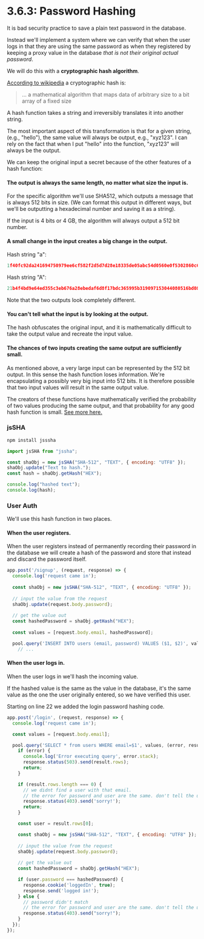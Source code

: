 # 3.6.3: Password Hashing

It is bad security practice to save a plain text password in the database.

Instead we'll implement a system where we can verify that when the user logs in that they are using the same password as when they registered by keeping a proxy value in the database _that is not their original actual password_.

We will do this with a **cryptographic hash algorithm**.

[According to wikipedia](https://en.wikipedia.org/wiki/Cryptographic_hash_function) a cryptographic hash is: 

> ... a mathematical algorithm that maps data of arbitrary size to a bit array of a fixed size

A hash function takes a string and irreversibly translates it into another string.

The most important aspect of this transformation is that for a given string, \(e.g., "hello"\), the same value will always be output, e.g., "xyz123". I can rely on the fact that when I put "hello" into the function, "xyz123" will always be the output.

We can keep the original input a secret because of the other features of a hash function:

#### The output is always the same length, no matter what size the input is.

For the specific algorithm we'll use SHA512, which outputs a message that is always 512 bits in size. \(We can format this output in different ways, but we'll be outputting a hexadecimal number and saving it as a string\).

If the input is 4 bits or 4 GB, the algorithm will always output a 512 bit number.

#### A small change in the input creates a big change in the output.

Hash string "a":

```javascript
1f40fc92da241694750979ee6cf582f2d5d7d28e18335de05abc54d0560e0f5302860c652bf08d560252aa5e74210546f369fbbbce8c12cfc7957b2652fe9a75
```

Hash string "A":

```javascript
21b4f4bd9e64ed355c3eb676a28ebedaf6d8f17bdc365995b319097153044080516bd083bfcce66121a3072646994c8430cc382b8dc543e84880183bf856cff5
```

Note that the two outputs look completely different.

#### You can't tell what the input is by looking at the output.

The hash obfuscates the original input, and it is mathematically difficult to take the output value and recreate the input value.

#### The chances of two inputs creating the same output are sufficiently small.

As mentioned above, a very large input can be represented by the 512 bit output. In this sense the hash function loses information. We're encapsulating a possibly very big input into 512 bits. It is therefore possible that two input values will result in the same output value.

The creators of these functions have mathematically verified the probability of two values producing the same output, and that probability for any good hash function is small. [See more here.](https://stackoverflow.com/questions/4014090/is-it-safe-to-ignore-the-possibility-of-sha-collisions-in-practice)

### jsSHA

```javascript
npm install jsssha
```

```javascript
import jsSHA from "jssha";

const shaObj = new jsSHA("SHA-512", "TEXT", { encoding: "UTF8" });
shaObj.update("Text to hash.");
const hash = shaObj.getHash("HEX");

console.log("hashed text");
console.log(hash);
```

### User Auth

We'll use this hash function in two places.

#### When the user registers.

When the user registers instead of permanently recording their password in the database we will create a hash of the password and store that instead and discard the password itself.

```javascript
app.post('/signup', (request, response) => {
  console.log('request came in');
  
  const shaObj = new jsSHA("SHA-512", "TEXT", { encoding: "UTF8" });
  
  // input the value from the request
  shaObj.update(request.body.password);
  
  // get the value out
  const hashedPassword = shaObj.getHash("HEX");
    
  const values = [request.body.email, hashedPassword];

  pool.query('INSERT INTO users (email, password) VALUES ($1, $2)', values, (error, result) => {
    // ...
```

#### When the user logs in.

When the user logs in we'll hash the incoming value.

If the hashed value is the same as the value in the database, it's the same value as the one the user originally entered, so we have verified this user.

Starting on line 22 we added the login password hashing code.

```javascript
app.post('/login', (request, response) => {
  console.log('request came in');

  const values = [request.body.email];

  pool.query('SELECT * from users WHERE email=$1', values, (error, result) => {
    if (error) {
      console.log('Error executing query', error.stack);
      response.status(503).send(result.rows);
      return;
    }

    if (result.rows.length === 0) {
      // we didnt find a user with that email.
      // the error for password and user are the same. don't tell the user which error they got for security reasons, otherwise people can guess if a person is a user of a given service.
      response.status(403).send('sorry!');
      return;
    }

    const user = result.rows[0];

    const shaObj = new jsSHA("SHA-512", "TEXT", { encoding: "UTF8" });
    
    // input the value from the request
    shaObj.update(request.body.password);
    
    // get the value out
    const hashedPassword = shaObj.getHash("HEX");

    if (user.password === hashedPassword) {
      response.cookie('loggedIn', true);
      response.send('logged in!');
    } else {
      // password didn't match
      // the error for password and user are the same. don't tell the user which error they got for security reasons, otherwise people can guess if a person is a user of a given service.
      response.status(403).send("sorry!");
    }
  });
});
```

